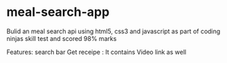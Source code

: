 # meal-search-app

   Bulid an meal search api using html5, css3 and javascript as part of coding ninjas skill test and scored 98% marks


   Features:
   search bar
   Get receipe : It contains Video link as well

   

